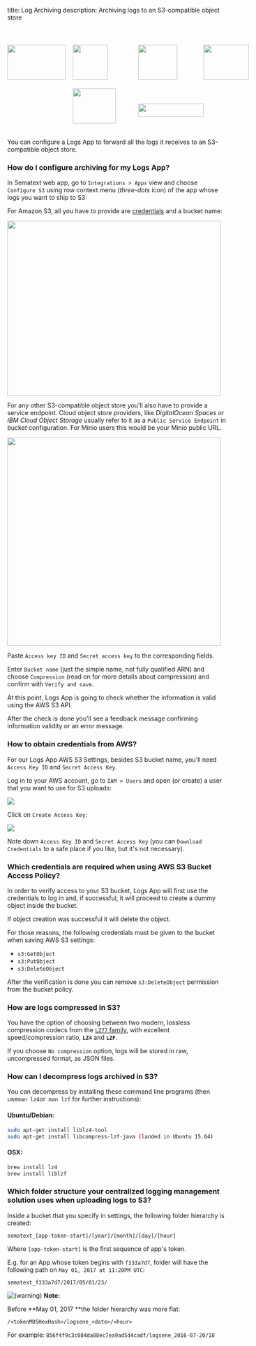 title: Log Archiving
description: Archiving logs to an S3-compatible object store

<div style="padding-top:40px;display:grid;grid-template-columns:150px 150px 150px 150px;grid-template-rows:100px 100px;">
  <a href="https://aws.amazon.com/s3" target="_blank" title="Amazon AWS S3">
    <img src="../../images/logs/archiving/aws-logo.png" style="height:80px;width:134px;margin-top:auto;">
  </a>
  <a href="https://www.digitalocean.com/products/spaces" target="_blank" title="Digital Ocean Spaces">
    <img src="../../images/logs/archiving/digital-ocean-logo.png" style="height:80px;width:80px;margin-top:auto;">
  </a>
  <a href="https://www.ibm.com/cloud/object-storage" target="_blank" title="IBM Cloud Object Storage">
    <img src="../../images/logs/archiving/ibm-logo.png" style="height:80px;width:90px;margin-top:auto;">
  </a>
  <a href="https://azure.microsoft.com/services/storage" target="_blank" title="Azure Cloud Storage">
    <img src="../../images/logs/archiving/azure-logo.png" style="height:80px;width:104px;margin-top:auto;">
  </a>
  <a href="https://cloud.google.com/storage" target="_blank" title="Google Cloud Storage" style="grid-column-start:2">
    <img src="../../images/logs/archiving/google-logo.png" style="height:80px;width:99px;margin-top:auto;">
  </a>
  <a href="https://min.io" target="_blank" title="MinIO Object Storage" style="align-self:center;">
    <img src="../../images/logs/archiving/minio-logo.png" style="height:30px;width:150px;margin-top:auto;">
  </a>
</div>

You can configure a Logs App to forward all the logs it receives
to an S3-compatible object store.

### How do I configure archiving for my Logs App?

In Sematext web app, go to `Integrations > Apps` view
and choose `Configure S3` using row context menu (*three-dots* icon)
of the app whose logs you want to ship to S3:

For Amazon S3, all you have to provide are
[credentials](#how-to-obtain-credentials-from-aws) and a bucket name:

<img src="../../images/logs/archiving/aws-s3.png" style="height:400px;width:490px">

For any other S3-compatible object store you'll also have to provide
a service endpoint. Cloud object store providers, like *DigitalOcean
Spaces* or *IBM Cloud Object Storage* usually refer to it as a 
`Public Service Endpoint` in bucket configuration. For Minio users
this would be your Minio public URL.

<img src="../../images/logs/archiving/non-aws-s3.png" style="width:490px;height:477px;">

Paste `Access key ID` and `Secret access key` to the corresponding
fields.

Enter `Bucket name` (just the simple name, not fully qualified ARN) and
choose `Compression` (read on for more details about compression) and
confirm with `Verify and save`.

At this point, Logs App is going to check whether the information is
valid using the AWS S3 API.

After the check is done you'll see a feedback message confirming
information validity or an error
message.

### How to obtain credentials from AWS?

For our Logs App AWS S3 Settings, besides S3 bucket name, you'll need
`Access Key ID` and `Secret Access Key`.

Log in to your AWS account, go to `IAM > Users` and open (or create) a
user that you want to use for S3 uploads:

![](attachments/6520901/75759631.png?effects=drop-shadow&height=250)

Click on `Create Access Key`:

![](attachments/6520901/75759633.png?effects=drop-shadow&height=250)

Note down `Access Key ID` and `Secret Access Key` (you can `Download
Credentials` to a safe place if you like, but it's not necessary).

### Which credentials are required when using AWS S3 Bucket Access Policy?

In order to verify access to your S3 bucket, Logs App will first use
the credentials to log in and, if successful, it will proceed to create
a dummy object inside the bucket.

If object creation was successful it will delete the object.

For those reasons, the following credentials must be given to the bucket
when saving AWS S3 settings:

  - `s3:GetObject`
  - `s3:PutObject`
  - `s3:DeleteObject`

After the verification is done you can
remove `s3:DeleteObject` permission from the bucket policy.

### How are logs compressed in S3?

You have the option of choosing between two modern, lossless
compression codecs from the [`LZ77` family](https://en.wikipedia.org/wiki/LZ77_and_LZ78), with excellent
speed/compression ratio, **`LZ4`** and **`LZF`**.

If you choose `No compression` option, logs will be stored in raw,
uncompressed format, as JSON files.

### How can I decompress logs archived in S3?

You can decompress by installing these command line programs (then
use` man lz4 `or` man lzf` for further instructions):

#### Ubuntu/Debian:

``` bash
sudo apt-get install liblz4-tool
sudo apt-get install libcompress-lzf-java (landed in Ubuntu 15.04)
```

#### OSX:

``` bash
brew install lz4
brew install liblzf
```

### Which folder structure your centralized logging management solution uses when uploading logs to S3?

Inside a bucket that you specify in settings, the following folder
hierarchy is created:

`sematext_[app-token-start]/[year]/[month]/[day]/[hour]`

Where `[app-token-start]` is the first sequence of app's token.

E.g. for an App whose token begins with `f333a7d7`, folder will have the following path
on `May 01, 2017 at 11:20PM UTC`:

`sematext_f333a7d7/2017/05/01/23/`



![(warning)](images/icons/emoticons/warning.png "(warning)") **Note:**

Before **May 01, 2017 **the folder hierarchy was more flat:

`/<tokenMD5HexHash>/logsene_<date>/<hour>`

For example: `856f4f9c3c084da08ec7ea9ad5d4cadf/logsene_2016-07-20/18`
